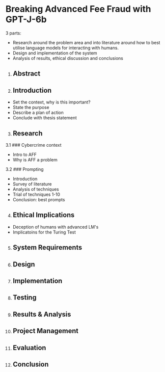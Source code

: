 ﻿
# Breaking Advanced Fee Fraud with GPT-J-6b

  
 3 parts:
 - Research around the problem area and into literature around how to best utilise language models for interacting with humans.
 - Design and implementation of the system
 - Analysis of results, ethical discussion and conclusions 

1.  ## Abstract
    
2.  ## Introduction
    
-   Set the context, why is this important?
-   State the purpose   
-   Describe a plan of action    
-   Conclude with thesis statement

3.  ## Research
3.1 ### Cybercrime context
-   Intro to AFF   
-   Why is AFF a problem
   
3.2 ### Prompting  
-   Introduction    
-   Survey of literature   
-   Analysis of techniques    
-   Trial of techniques 1-10   
-   Conclusion: best prompts

4. ## Ethical Implications
-  Deception of humans with advanced LM's
-  Implicatoins for the Turing Test 

5. ## System Requirements

6. ## Design

7. ## Implementation

8. ## Testing

9. ## Results & Analysis

10. ## Project Management
11. ## Evaluation 
12. ## Conclusion
